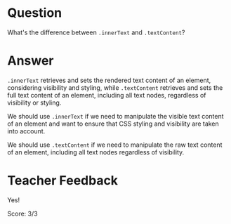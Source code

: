 # Question
What's the difference between `.innerText` and `.textContent`?

# Answer

`.innerText` retrieves and sets the rendered text content of an element, considering visibility and styling, while `.textContent` retrieves and sets the full text content of an element, including all text nodes, regardless of visibility or styling.

We should use `.innerText` if we need to manipulate the visible text content of an element and want to ensure that CSS styling and visibility are taken into account. 

We should use `.textContent` if we need to manipulate the raw text content of an element, including all text nodes regardless of visibility. 

# Teacher Feedback

Yes!

Score: 3/3